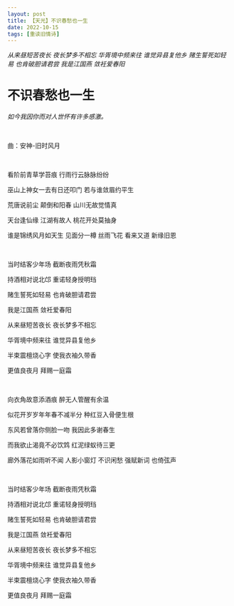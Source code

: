 ```yaml
---
layout: post
title: 【天光】不识春愁也一生
date: 2022-10-15
tags: [重读旧情诗]
---
```


*从来昼短苦夜长 夜长梦多不相忘 华胥境中频来往 谁觉异县复他乡 赌生誓死如轻易 也肯破胆请君尝 我是江国燕 敛衽爱春阳*

# 不识春愁也一生

*如今我因你而对人世怀有许多感激。*

<br>

曲：安神-旧时风月

<br>

看阶前青草学苔痕
行雨行云脉脉纷纷

巫山上神女一去有日还叩门
若与谁敛眉约平生

荒唐说前尘 颠倒和阳春
山川无故觉情真

天台逢仙缘 江湖有故人
桃花开处莫抽身

谁是锦绣风月如天生 见面分一樽
丝雨飞花 看来又道 新缘旧恩

<br>

当时结客少年场 截断夜雨凭秋霜

持酒相对说北邙 重诺轻身授明珰

赌生誓死如轻易 也肯破胆请君尝

我是江国燕 敛衽爱春阳

从来昼短苦夜长 夜长梦多不相忘

华胥境中频来往 谁觉异县复他乡

半束震檀烧心字 使我衣袖久带香

更值良夜月 拜赐一庭霜

<br>


向衣角故意添酒痕
醉无人管醒有余温

似花开岁岁年年春不减半分
种红豆入骨便生根

东风若曾落你侧脸一吻
我因此多谢春生

而我欲止渴竟不必饮鸩
红泥绿蚁待三更

廊外落花如雨听不闻 人影小窗灯
不识闲愁 强赋新词 也倚弦声

<br>

当时结客少年场 截断夜雨凭秋霜

持酒相对说北邙 重诺轻身授明珰

赌生誓死如轻易 也肯破胆请君尝

我是江国燕 敛衽爱春阳

从来昼短苦夜长 夜长梦多不相忘

华胥境中频来往 谁觉异县复他乡

半束震檀烧心字 使我衣袖久带香

更值良夜月 拜赐一庭霜

<br>
<br>